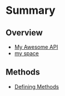 # Summary

## Overview

* [My Awesome API](README.md)
* [my space](my-space.md)

## Methods

* [Defining Methods](methods.md)

